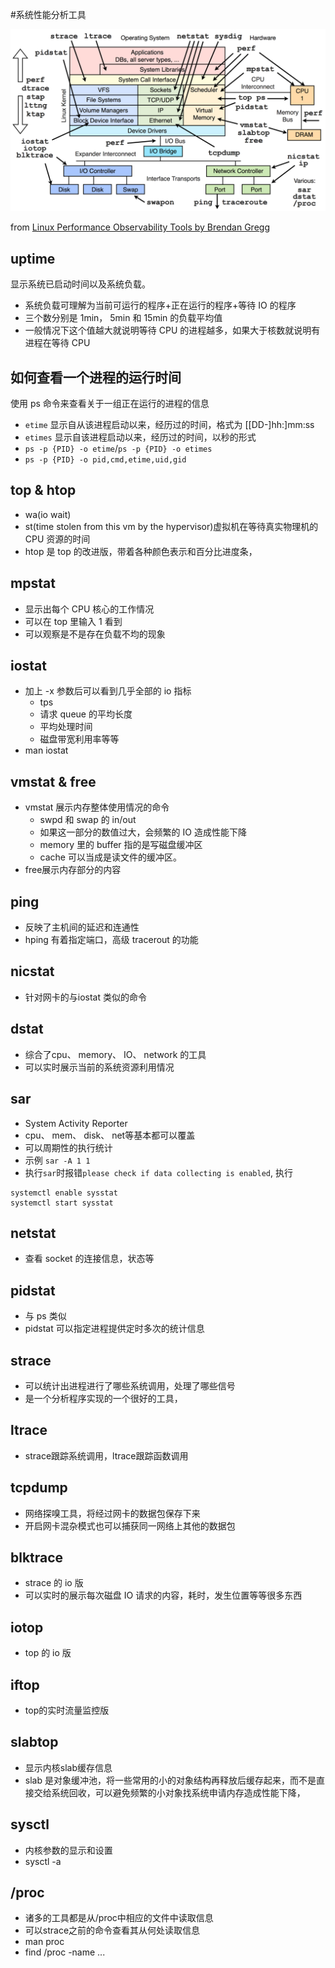 #系统性能分析工具

![Linux Performance Observability Tools](./linuxperftools.png "Linux Performance Observability Tools")

from [Linux Performance Observability Tools by Brendan Gregg](http://www.brendangregg.com/linuxperf.html)

## uptime
显示系统已启动时间以及系统负载。
   * 系统负载可理解为当前可运行的程序+正在运行的程序+等待 IO 的程序
   * 三个数分别是 1min， 5min 和 15min 的负载平均值
   * 一般情况下这个值越大就说明等待 CPU 的进程越多，如果大于核数就说明有进程在等待 CPU

## 如何查看一个进程的运行时间
使用 ps 命令来查看关于一组正在运行的进程的信息
   * `etime`  显示自从该进程启动以来，经历过的时间，格式为 [[DD-]hh:]mm:ss
   * `etimes` 显示自该进程启动以来，经历过的时间，以秒的形式
   * `ps -p {PID} -o etime`/`ps -p {PID} -o etimes`
   * `ps -p {PID} -o pid,cmd,etime,uid,gid`

## top & htop
   * wa(io wait)
   * st(time stolen from this vm by the hypervisor)虚拟机在等待真实物理机的 CPU 资源的时间
   * htop 是 top 的改进版，带着各种颜色表示和百分比进度条，

## mpstat
   * 显示出每个 CPU 核心的工作情况
   * 可以在 top 里输入 1 看到
   * 可以观察是不是存在负载不均的现象

## iostat
   * 加上 -x 参数后可以看到几乎全部的 io 指标
      * tps
      * 请求 queue 的平均长度
      * 平均处理时间
      * 磁盘带宽利用率等等
   * man iostat

## vmstat & free
   * vmstat 展示内存整体使用情况的命令
      * swpd 和 swap 的 in/out
      * 如果这一部分的数值过大，会频繁的 IO 造成性能下降
      * memory 里的 buffer 指的是写磁盘缓冲区
      * cache 可以当成是读文件的缓冲区。
   * free展示内存部分的内容

## ping
   * 反映了主机间的延迟和连通性
   * hping 有着指定端口，高级 tracerout 的功能

## nicstat
   * 针对网卡的与iostat 类似的命令

## dstat
   * 综合了cpu、 memory、 IO、 network 的工具
   * 可以实时展示当前的系统资源利用情况

## sar
   * System Activity Reporter
   * cpu、 mem、 disk、 net等基本都可以覆盖
   * 可以周期性的执行统计
   * 示例 `sar -A 1 1`
   * 执行`sar`时报错`please check if data collecting is enabled`, 执行
```
systemctl enable sysstat
systemctl start sysstat
```

## netstat
   * 查看 socket 的连接信息，状态等

## pidstat
   * 与 ps 类似
   * pidstat 可以指定进程提供定时多次的统计信息

## strace
   * 可以统计出进程进行了哪些系统调用，处理了哪些信号
   * 是一个分析程序实现的一个很好的工具，

## ltrace
   * strace跟踪系统调用，ltrace跟踪函数调用

## tcpdump
   * 网络探嗅工具，将经过网卡的数据包保存下来
   * 开启网卡混杂模式也可以捕获同一网络上其他的数据包

## blktrace
   * strace 的 io 版
   * 可以实时的展示每次磁盘 IO 请求的内容，耗时，发生位置等等很多东西

## iotop
   * top 的 io 版

## iftop
   * top的实时流量监控版

## slabtop
   * 显示内核slab缓存信息
   * slab 是对象缓冲池，将一些常用的小的对象结构再释放后缓存起来，而不是直接交给系统回收，可以避免频繁的小对象找系统申请内存造成性能下降，

## sysctl
   * 内核参数的显示和设置
   * sysctl -a

## /proc
   * 诸多的工具都是从/proc中相应的文件中读取信息
   * 可以strace之前的命令查看其从何处读取信息
   * man proc
   * find /proc -name ...
